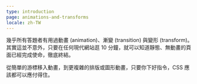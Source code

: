 ```yaml
---
type: introduction
page: animations-and-transforms
locale: zh-TW
---
```


幾乎所有答題者有用過動畫 (animation)、漸變 (transition) 與變形 (transform)。其實這並不意外，只要在任何現代網站逛 10 分鐘，就可以知道靜態、無動畫的頁面已經完成使命，徹底終結。

從簡單的游標移入動畫，到更複雜的排版或圖形動畫，只要你下好指令，CSS 應該都可以應付得住。
